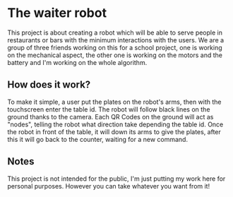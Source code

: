 # The waiter robot
This project is about creating a robot which will be able to serve people in restaurants or bars with the minimum interactions with the users. 
We are a group of three friends working on this for a school project, one is working on the mechanical aspect, the other one is working on the motors and the battery and I'm working on the whole algorithm.

## How does it work?
To make it simple, a user put the plates on the robot's arms, then with the touchscreen enter the table id.
The robot will follow black lines on the ground thanks to the camera. Each QR Codes on the ground will act as "nodes", telling the robot what direction take depending the table id.
Once the robot in front of the table, it will down its arms to give the plates, after this it will go back to the counter, waiting for a new command.

## Notes
This project is not intended for the public, I'm just putting my work here for personal purposes. However you can take whatever you want from it!
